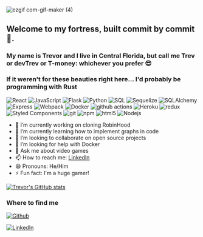 
<!-- ![github](https://user-images.githubusercontent.com/102115797/206318027-d79ec17e-75c3-4e12-84dc-229d296f6d3e.gif?width=300px&height=20px) -->

# <p align="center">
 ![ezgif com-gif-maker (4)](https://user-images.githubusercontent.com/102115797/206321473-24b3f620-a42f-4a5e-89ce-0d162c5665d0.gif)

</p>

## Welcome to my fortress, built commit by commit 🏰.

### My name is Trevor and I live in Central Florida, but call me Trev or devTrev or T-money: whichever you prefer 😎

<h3>If it weren't for these beauties right here... I'd probably be programming with Rust</h3>
<p>
  <img alt="React" src="https://img.shields.io/badge/-React-45b8d8?style=flat-square&logo=react&logoColor=white" />
  <img alt="JavaScript" src="https://img.shields.io/badge/JavaScript-yellow?style=flat-square&logo=JavaScript&logoColor=white"/>
  <img alt="Flask" src='https://img.shields.io/badge/Flask-blue?style=flat-square&logo=Flask&logoColor=white'/>
  <img alt='Python' src='https://img.shields.io/badge/Python-green?style=flat-square&logo=Python&logoColor=white'/>
  <img alt="SQL" src='https://img.shields.io/badge/SQL-yellowgreen?style=flat-square&logo=SQL&logoColor=white'/>
  <img alt="Sequelize" src= 'https://img.shields.io/badge/Sequelize-orange?style=flat-square&logo=Sequelize&logoColor=white'/>
  <img alt='SQLAlchemy' src='https://img.shields.io/badge/SQLAlchemy-blue?style=flat-square&logo=SQLAlchemy&logoColor=white'/>
  <img alt='Express' src='https://img.shields.io/badge/Express-brightgreen?style=flat-square&logo='/>
  <img alt="Webpack" src="https://img.shields.io/badge/-Webpack-8DD6F9?style=flat-square&logo=webpack&logoColor=white" /> 
  <img alt="Docker" src="https://img.shields.io/badge/-Docker-46a2f1?style=flat-square&logo=docker&logoColor=white" />
  <img alt="github actions" src="https://img.shields.io/badge/-Github_Actions-2088FF?style=flat-square&logo=github-actions&logoColor=white" />
  <img alt="Heroku" src="https://img.shields.io/badge/-Heroku-430098?style=flat-square&logo=heroku&logoColor=white" />
  <img alt="redux" src="https://img.shields.io/badge/-Redux-764ABC?style=flat-square&logo=redux&logoColor=white" />
  <img alt="Styled Components" src="https://img.shields.io/badge/-Styled_Components-db7092?style=flat-square&logo=styled-components&logoColor=white" />
  <img alt="git" src="https://img.shields.io/badge/-Git-F05032?style=flat-square&logo=git&logoColor=white" />
  <img alt="npm" src="https://img.shields.io/badge/-NPM-CB3837?style=flat-square&logo=npm&logoColor=white" />
  <img alt="html5" src="https://img.shields.io/badge/-HTML5-E34F26?style=flat-square&logo=html5&logoColor=white" />
  <img alt="Nodejs" src="https://img.shields.io/badge/-Nodejs-43853d?style=flat-square&logo=Node.js&logoColor=white" />

- 🔭 I’m currently working on cloning RobinHood
- 🌱 I’m currently learning how to implement graphs in code
- 👯 I’m looking to collaborate on open source projects
- 🤔 I’m looking for help with Docker 
- 💬 Ask me about video games
- 📫 How to reach me: [LinkedIn](https://www.linkedin.com/in/trevor-jones-0b8a57259/)
- 😄 Pronouns: He/Him 
- ⚡ Fun fact: I'm a huge gamer!

 [![Trevor's GitHub stats](https://github-readme-stats.vercel.app/api?username=Trevor1798)](https://github.com/Trevor1798/github-readme-stats)
  <h3>Where to find me</h3>
<p><a href="https://github.com/Trevor1798" target="_blank"><img alt="Github" src="https://img.shields.io/badge/GitHub-%2312100E.svg?&style=for-the-badge&logo=Github&logoColor=white" /></a>
 
<a href="https://www.linkedin.com/in/trevor-jones-0b8a57259/" target="_blank"><img alt="LinkedIn" src="https://img.shields.io/badge/linkedin-%230077B5.svg?&style=for-the-badge&logo=linkedin&logoColor=white" /></a> 
</p>

